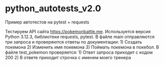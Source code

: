 # python_autotests_v2.0
Пример автотестов на pytest + requests

Тестируем API сайта https://pokemonbattle.me. Используется версия Python 3.12.3, библиотеки requests, pytest. В файле main отправляются три запроса и проверяются ответы по документации: 1) Создать покемона 2) Изменить имя покемона 3) Поймать покемона в покебол. В файле test_pokemon проверяется: 1) Ответ запроса приходит с кодом 200 2) В ответе приходит строчка с именем моего тренера
